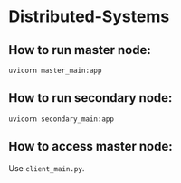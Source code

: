 # Distributed-Systems

## How to run master node:

`uvicorn master_main:app`

## How to run secondary node:

`uvicorn secondary_main:app`

## How to access master node:

Use `client_main.py`.